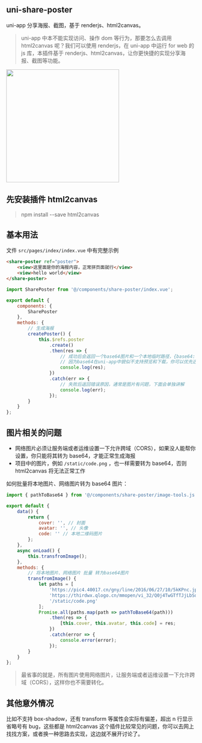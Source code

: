 ## uni-share-poster

uni-app 分享海报、截图，基于 renderjs、html2canvas。

> uni-app 中本不能实现访问、操作 dom 等行为，那要怎么去调用 html2canvas 呢？我们可以使用 renderjs，在 uni-app 中运行 for web 的 js 库，本插件基于 renderjs、html2canvas，让你更快捷的实现分享海报、截图等功能。

<img style="width: 300px;" src="https://tva1.sinaimg.cn/large/008i3skNgy1gyeeuewy9aj30n00xw0v2.jpg" />

## 先安装插件 html2canvas

> npm install --save html2canvas

## 基本用法

文件 `src/pages/index/index.vue` 中有完整示例

```html
<share-poster ref="poster">
    <view>这里面是你的海报内容，正常拼页面就行</view>
    <view>hello world</view>
</share-poster>
```

```javascript
import SharePoster from '@/components/share-poster/index.vue';

export default {
    components: {
        SharePoster
    },
    methods: {
        // 生成海报
        createPoster() {
            this.$refs.poster
                .create()
                .then(res => {
                    // 成功后会返回一个base64图片和一个本地临时路径，{base64: '', path: ''}
                    // 因为base64在uni-app中貌似不支持预览和下载，你可以优先选择只用临时路径 path
                    console.log(res);
                })
                .catch(err => {
                    // 失败后返回错误原因，通常是图片有问题，下面会单独讲解
                    console.log(err);
                });
        }
    }
};
```

## 图片相关的问题

-   网络图片必须让服务端或者运维设置一下允许跨域（CORS），如果没人能帮你设置，你只能将其转为 base64，才能正常生成海报
-   项目中的图片，例如 `/static/code.png` ，也一样需要转为 base64，否则 html2canvas 将无法正常工作

如何批量将本地图片、网络图片转为 base64 图片：

```js
import { pathToBase64 } from '@/components/share-poster/image-tools.js';

export default {
    data() {
        return {
            cover: '', // 封面
            avatar: '', // 头像
            code: '' // 本地二维码图片
        };
    },
    async onLoad() {
        this.transfromImage();
    },
    methods: {
        // 将本地图片、网络图片 批量 转为base64图片
        transfromImage() {
            let paths = [
                'https://pic4.40017.cn/gny/line/2016/06/27/10/5kKPnc.jpg',
                'https://thirdwx.qlogo.cn/mmopen/vi_32/Q0j4TwGTfTJjLbSqEKbzLoiawMOHz33vGAMLBiboibJiaKxjib8TXdkKVSfxB8eicnWCdh43gAak2GJ7ekickyOnXiagGA/132',
                '/static/code.png'
            ];
            Promise.all(paths.map(path => pathToBase64(path)))
                .then(res => {
                    [this.cover, this.avatar, this.code] = res;
                })
                .catch(error => {
                    console.error(error);
                });
        }
    }
};
```

> 最省事的就是，所有图片使用网络图片，让服务端或者运维设置一下允许跨域（CORS），这样你也不需要转化。

## 其他意外情况

比如不支持 box-shadow，还有 transform 等属性会实际有偏差，超出 n 行显示省略号有 bug，这些都是 html2canvas 这个插件比较常见的问题，你可以去网上找找方案，或者换一种思路去实现，这边就不展开讨论了。
